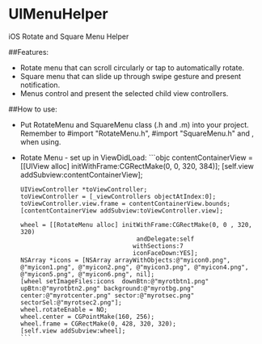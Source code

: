 UIMenuHelper
===============

iOS Rotate and Square Menu Helper

##Features:
* Rotate menu that can scroll circularly or tap to automatically rotate. 
* Square menu that can slide up through swipe gesture and present notification.
* Menus control and present the selected child view controllers. 

##How to use:
* Put RotateMenu and SquareMenu class (.h and .m) into your project. Remember to #import "RotateMenu.h", #import "SquareMenu.h" and <RotateMenuDelegate>, <SquareMenuDelegate> when using.
* Rotate Menu - set up in ViewDidLoad:
      ```objc
      contentContainerView = [[UIView alloc] initWithFrame:CGRectMake(0, 0, 320, 384)];
      [self.view addSubview:contentContainerView];
    
      UIViewController *toViewController;
      toViewController = [_viewControllers objectAtIndex:0];
      toViewController.view.frame = contentContainerView.bounds;
      [contentContainerView addSubview:toViewController.view];

      wheel = [[RotateMenu alloc] initWithFrame:CGRectMake(0, 0 , 320, 320) 
                                      andDelegate:self 
                                     withSections:7
                                     iconFaceDown:YES];
      NSArray *icons = [NSArray arrayWithObjects:@"myicon0.png", @"myicon1.png", @"myicon2.png", @"myicon3.png", @"myicon4.png", @"myicon5.png", @"myicon6.png", nil];
      [wheel setImageFiles:icons  downBtn:@"myrotbtn1.png" upBtn:@"myrotbtn2.png" background:@"myrotbg.png" center:@"myrotcenter.png" sector:@"myrotsec.png" sectorSel:@"myrotsec2.png"];
      wheel.rotateEnable = NO;
      wheel.center = CGPointMake(160, 256);
      wheel.frame = CGRectMake(0, 428, 320, 320);
      [self.view addSubview:wheel];
      ```

